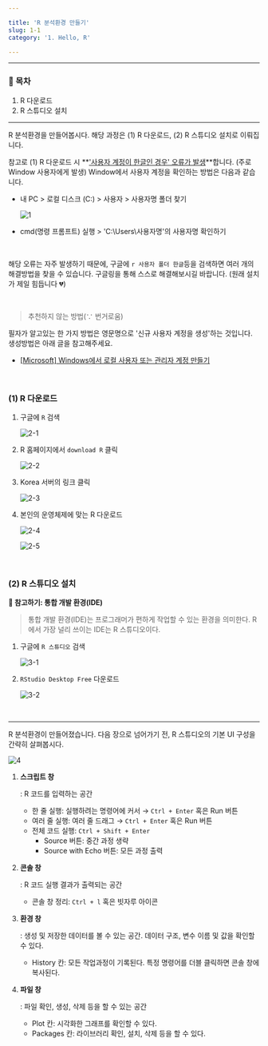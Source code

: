 ```yaml
---

title: 'R 분석환경 만들기'
slug: 1-1
category: '1. Hello, R'

---
```


---

### 🧭 목차

1. R 다운로드
2. R 스튜디오 설치

---

R 분석환경을 만들어봅시다. 해당 과정은 (1) R 다운로드, (2) R 스튜디오 설치로 이뤄집니다.

참고로 (1) R 다운로드 시 **<u>'사용자 계정이 한글인 경우' 오류가 발생</u>**합니다. (주로 Window 사용자에게 발생) Window에서 사용자 계정을 확인하는 방법은 다음과 같습니다.

- 내 PC > 로컬 디스크 (C:) > 사용자 > 사용자명 폴더 찾기

  ![1](/basic-r/1-1/1.png)

- cmd(명령 프롬프트) 실행 > 'C:\Users\사용자명'의 사용자명 확인하기

<br>

해당 오류는 자주 발생하기 때문에, 구글에  `r 사용자 폴더 한글`등을 검색하면 여러 개의 해결방법을 찾을 수 있습니다. 구글링을 통해 스스로 해결해보시길 바랍니다. (원래 설치가 제일 힘듭니다 💔)

<br>

> 추천하지 않는 방법(∵ 번거로움)

필자가 알고있는 한 가지 방법은 영문명으로 '신규 사용자 계정을 생성'하는 것입니다. 생성방법은 아래 글을 참고해주세요.

- [[Microsoft] Windows에서 로컬 사용자 또는 관리자 계정 만들기](https://support.microsoft.com/ko-kr/windows/windows%EC%97%90%EC%84%9C-%EB%A1%9C%EC%BB%AC-%EC%82%AC%EC%9A%A9%EC%9E%90-%EB%98%90%EB%8A%94-%EA%B4%80%EB%A6%AC%EC%9E%90-%EA%B3%84%EC%A0%95-%EB%A7%8C%EB%93%A4%EA%B8%B0-20de74e0-ac7f-3502-a866-32915af2a34d#WindowsVersion=Windows_10)

<br>

### (1) R 다운로드

1. 구글에 `R` 검색

   ![2-1](/basic-r/1-1/2-1.png)

2. R 홈페이지에서 `download R` 클릭

   ![2-2](/basic-r/1-1/2-2.png)

3. Korea 서버의 링크 클릭

   ![2-3](/basic-r/1-1/2-3.png)

4. 본인의 운영체제에 맞는 R 다운로드

   ![2-4](/basic-r/1-1/2-4.png)

   ![2-5](/basic-r/1-1/2-5.png)


<br>

### (2) R 스튜디오 설치

**📖 참고하기: 통합 개발 환경(IDE)**

> 통합 개발 환경(IDE)는 프로그래머가 편하게 작업할 수 있는 환경을 의미한다. R에서 가장 널리 쓰이는 IDE는 R 스튜디오이다.

1. 구글에 `R 스튜디오` 검색

   ![3-1](/basic-r/1-1/3-1.png)

2. `RStudio Desktop Free` 다운로드

   ![3-2](/basic-r/1-1/3-2.png)

<br>

---

R 분석환경이 만들어졌습니다. 다음 장으로 넘어가기 전, R 스튜디오의 기본 UI 구성을 간략히 살펴봅시다.

![4](/basic-r/1-1/4.png)

1. **스크립트 창**

   : R 코드를 입력하는 공간

   - 한 줄 실행: 실행하려는 명령어에 커서 →  `Ctrl + Enter` 혹은 Run 버튼
   - 여러 줄 실행: 여러 줄 드래그 →  `Ctrl + Enter` 혹은 Run 버튼
   - 전체 코드 실행: `Ctrl + Shift + Enter`
     - Source 버튼: 중간 과정 생략
     - Source with Echo 버튼: 모든 과정 출력

2. **콘솔 창**

   : R 코드 실행 결과가 출력되는 공간

   - 콘솔 창 정리: `Ctrl + l` 혹은 빗자루 아이콘

3. **환경 창**

   : 생성 및 저장한 데이터를 볼 수 있는 공간. 데이터 구조, 변수 이름 및 값을 확인할 수 있다.

   - History 칸: 모든 작업과정이 기록된다. 특정 명령어를 더블 클릭하면 콘솔 창에 복사된다.

4. **파일 창**

   : 파일 확인, 생성, 삭제 등을 할 수 있는 공간

   - Plot 칸: 시각화한 그래프를 확인할 수 있다.
   - Packages 칸: 라이브러리 확인, 설치, 삭제 등을 할 수 있다.